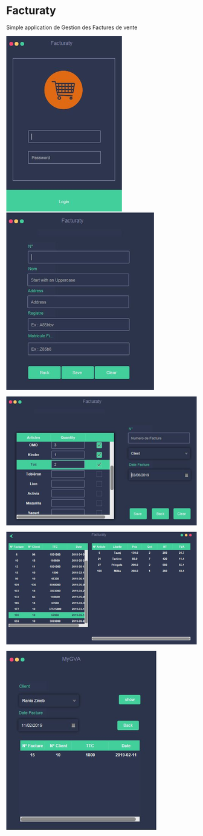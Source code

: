 # Facturaty
Simple application de Gestion des Factures de vente


![](screenshots/login.JPG)        ![](screenshots/add.JPG)

![](screenshots/addFa.JPG)

![](screenshots/facture.JPG)

![](screenshots/FactureClientByDate.JPG)


